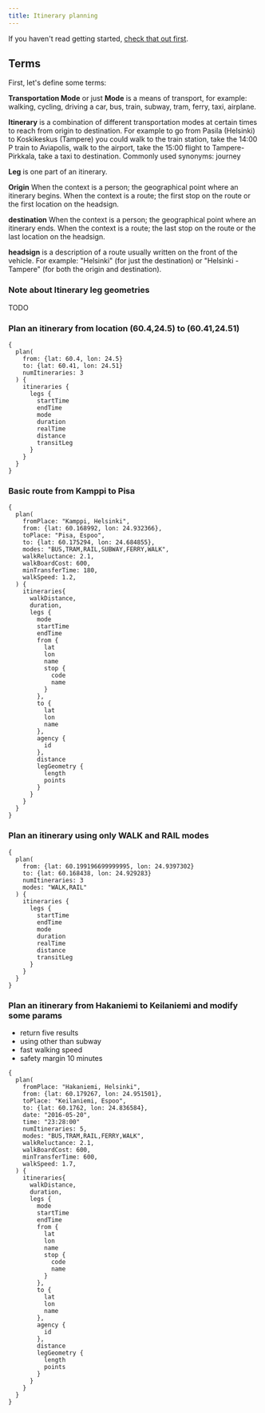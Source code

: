 ```yaml
---
title: Itinerary planning
---
```


If you haven't read getting started, [check that out first](../1-getting-started/).

## Terms

First, let's define some terms:

**Transportation Mode** or just **Mode** is a means of transport, for example: walking, cycling, driving a car, bus, train, subway, tram, ferry, taxi, airplane.

**Itinerary** is a combination of different transportation modes at certain times to reach from origin to destination. For example to go from Pasila (Helsinki) to Koskikeskus (Tampere) you could walk to the train station, take the 14:00 P train to Aviapolis, walk to the airport, take the 15:00 flight to Tampere-Pirkkala, take a taxi to destination. Commonly used synonyms: journey

**Leg** is one part of an itinerary.

**Origin** When the context is a person; the geographical point where an itinerary begins. When the context is a route; the first stop on the route or the first location on the headsign.

**destination** When the context is a person; the geographical point where an itinerary ends. When the context is a route; the last stop on the route or the last location on the headsign.

**headsign** is a description of a route usually written on the front of the vehicle. For example: "Helsinki" (for just the destination) or "Helsinki - Tampere" (for both the origin and destination).

### Note about Itinerary leg geometries

TODO

### Plan an itinerary from location (60.4,24.5) to (60.41,24.51)
```
{
  plan(
    from: {lat: 60.4, lon: 24.5}
    to: {lat: 60.41, lon: 24.51}
    numItineraries: 3
  ) {
    itineraries {
      legs {
        startTime
        endTime
        mode
        duration
        realTime
        distance
        transitLeg
      }
    }
  }
}
```

### Basic route from Kamppi to Pisa

```
{
  plan(
    fromPlace: "Kamppi, Helsinki",
    from: {lat: 60.168992, lon: 24.932366},
    toPlace: "Pisa, Espoo",
    to: {lat: 60.175294, lon: 24.684855},
    modes: "BUS,TRAM,RAIL,SUBWAY,FERRY,WALK",
    walkReluctance: 2.1,
    walkBoardCost: 600,
    minTransferTime: 180,
    walkSpeed: 1.2,
  ) {
    itineraries{
      walkDistance,
      duration,
      legs {
        mode
        startTime
        endTime
        from {
          lat
          lon
          name
          stop {
            code
            name
          }
        },
        to {
          lat
          lon
          name
        },
        agency {
          id
        },
        distance
        legGeometry {
          length
          points
        }
      }
    }
  }
}
```

### Plan an itinerary using only WALK and RAIL modes
```
{
  plan(
    from: {lat: 60.199196699999995, lon: 24.9397302}
    to: {lat: 60.168438, lon: 24.929283}
    numItineraries: 3
    modes: "WALK,RAIL"
  ) {
    itineraries {
      legs {
        startTime
        endTime
        mode
        duration
        realTime
        distance
        transitLeg
      }
    }
  }
}
```

### Plan an itinerary from Hakaniemi to Keilaniemi and modify some params

- return five results
- using other than subway
- fast walking speed
- safety margin 10 minutes

```
{
  plan(
    fromPlace: "Hakaniemi, Helsinki",
    from: {lat: 60.179267, lon: 24.951501},
    toPlace: "Keilaniemi, Espoo",
    to: {lat: 60.1762, lon: 24.836584},
    date: "2016-05-20",
    time: "23:28:00"
    numItineraries: 5,
    modes: "BUS,TRAM,RAIL,FERRY,WALK",
    walkReluctance: 2.1,
    walkBoardCost: 600,
    minTransferTime: 600,
    walkSpeed: 1.7,
  ) {
    itineraries{
      walkDistance,
      duration,
      legs {
        mode
        startTime
        endTime
        from {
          lat
          lon
          name
          stop {
            code
            name
          }
        },
        to {
          lat
          lon
          name
        },
        agency {
          id
        },
        distance
        legGeometry {
          length
          points
        }
      }
    }
  }
}
```
